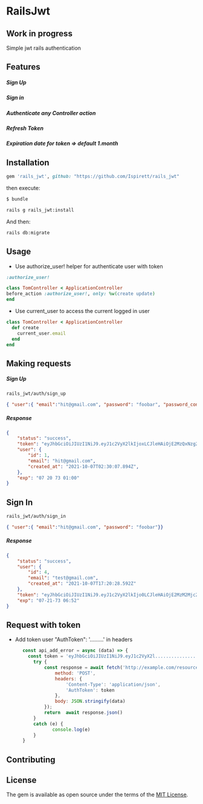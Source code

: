 # RailsJwt

## Work in progress
Simple jwt rails authentication

## Features
##### Sign Up
##### Sign in
##### Authenticate any Controller action
##### Refresh Token
##### Expiration date for token => default 1.month


## Installation
```ruby
gem 'rails_jwt', github: "https://github.com/Ispirett/rails_jwt"
```
then execute:
```bash
$ bundle
```
```bash
rails g rails_jwt:install
```
And then:

```bash
rails db:migrate
```
## Usage
* Use authorize_user! helper for authenticate user with token 
```ruby
:authorize_user!
```
```ruby
class TomController < ApplicationController
before_action :authorize_user!, only: %w(create update)
end 
```
* Use current_user to access the current logged in user
```ruby
class TomController < ApplicationController
  def create
    current_user.email 
  end
end 
```



## Making  requests
##### Sign Up

```html
rails_jwt/auth/sign_up
```

```json
{ "user":{ "email":"hit@gmail.com", "password": "foobar", "password_confirmation": "foobar"}}
```
##### Response
```json
{
    "status": "success",
    "token": "eyJhbGciOiJIUzI1NiJ9.eyJ1c2VyX2lkIjoxLCJleHAiOjE2MzQxNzg2MDd9.eJmaV2_fP8P52LiI9tJx_UTI8nTPxepuADz6KYK_Pew",
    "user": {
        "id": 1,
        "email": "hit@gmail.com",
        "created_at": "2021-10-07T02:30:07.894Z",
    },
    "exp": "07 20 73 01:00"
}
```

## Sign In
```html
rails_jwt/auth/sign_in

```

```json
{ "user":{ "email":"hit@gmail.com", "password": "foobar"}}
```
##### Response
```json
{
    "status": "success",
    "user": {
        "id": 4,
        "email": "test@gmail.com",
        "created_at": "2021-10-07T17:20:28.592Z"
    },
    "token": "eyJhbGciOiJIUzI1NiJ9.eyJ1c2VyX2lkIjo0LCJleHAiOjE2MzM2Mjc2MjJ9.HjMN61WlujV9YYLZAQ3Xog53jbPTugwMrq0rxdNL_Qk",
    "exp": "07-21-73 06:52"
}
```

## Request with token
* Add token user "AuthToken": '.........' in  headers
```js
      const api_add_error = async (data) => {
        const token = 'eyJhbGciOiJIUzI1NiJ9.eyJ1c2VyX2l.................'
          try {
              const response = await fetch('http://example.com/resource',{
                  method: 'POST',
                  headers: {
                      'Content-Type': 'application/json',
                      'AuthToken': token
                  },
                  body: JSON.stringify(data)
              });
              return  await response.json()
          }
          catch (e) {
                 console.log(e)
          }
      }
```


## Contributing


## License
The gem is available as open source under the terms of the [MIT License](https://opensource.org/licenses/MIT).